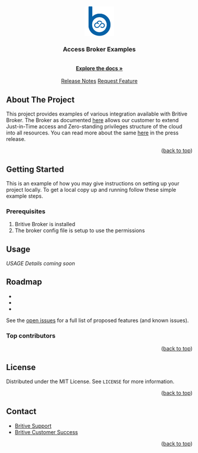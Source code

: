 <!-- Improved compatibility of back to top link:-->
<a id="readme-top"></a>
<!--
*** Thanks for checking out the Best-README-Template. If you have a suggestion
*** that would make this better, please fork the repo and create a pull request
*** or simply open an issue with the tag "enhancement".
*** Don't forget to give the project a star!
*** Thanks again! Now go create something AMAZING! :D
-->

<!-- PROJECT SHIELDS -->
<!--
*** I'm using markdown "reference style" links for readability.
*** Reference links are enclosed in brackets [ ] instead of parentheses ( ).
*** See the bottom of this document for the declaration of the reference variables
*** for contributors-url, forks-url, etc. This is an optional, concise syntax you may use.
-->
<!--
[![Contributors][contributors-shield]][contributors-url]
[![Forks][forks-shield]][forks-url]
[![Stargazers][stars-shield]][stars-url]
[![Issues][issues-shield]][issues-url]
[![MIT License][license-shield]][license-url]
[![LinkedIn][linkedin-shield]][linkedin-url]
-->
<!-- PROJECT LOGO -->
<br />
<div align="center">
  <a href="https://britive.com">
    <img src="images/britive.png" alt="Logo" width="80" height="80">
  </a>

  <h3 align="center">Access Broker Examples</h3>

  <p align="center">
    <br />
    <a href="https://docs.britive.com/"><strong>Explore the docs »</strong></a>
    <br />
    <br />
    <a href="https://docs.britive.com/docs/overview-releasenotes">Release Notes</a>
    <a href="https://support.britive.com/hc/en-us">Request Feature</a>
  </p>
</div>

<!-- TABLE OF CONTENTS 
<details>
  <summary>Table of Contents</summary>
  <ol>
    <li>
      <a href="#about-the-project">About The Project</a>
      <ul>
        <li><a href="#built-with">Built With</a></li>
      </ul>
    </li>
    <li>
      <a href="#getting-started">Getting Started</a>
      <ul>
        <li><a href="#prerequisites">Prerequisites</a></li>
        <li><a href="#installation">Installation</a></li>
      </ul>
    </li>
    <li><a href="#usage">Usage</a></li>
    <li><a href="#roadmap">Roadmap</a></li>
    <li><a href="#contributing">Contributing</a></li>
    <li><a href="#license">License</a></li>
    <li><a href="#contact">Contact</a></li>
    <li><a href="#acknowledgments">Acknowledgments</a></li>
  </ol>
</details>
-->

<!-- ABOUT THE PROJECT -->
## About The Project

This project provides examples of various integration available with Britive Broker. The Broker as documented [here](https://docs.britive.com/docs/overview-accessbroker) allows our customer to extend Just-in-Time access and Zero-standing privileges structure of the cloud into all resources.
You can read more about the same [here](https://www.britive.com/resource/news-and-press/extends-ephemeral-access-cloud-pam-anywhere) in the press release.

<p align="right">(<a href="#readme-top">back to top</a>)</p>

<!-- GETTING STARTED -->
## Getting Started

This is an example of how you may give instructions on setting up your project locally.
To get a local copy up and running follow these simple example steps.

### Prerequisites

1. Britive Broker is installed
2. The broker config file is setup to use the permissions

## Usage

*USAGE Details coming soon*

<!-- ROADMAP -->
## Roadmap

*
*
*

See the [open issues]() for a full list of proposed features (and known issues).

### Top contributors
<!--
<a href="https://github.com/othneildrew/Best-README-Template/graphs/contributors">
  <img src="https://contrib.rocks/image?repo=othneildrew/Best-README-Template" alt="contrib.rocks image" />
</a>
-->
<p align="right">(<a href="#readme-top">back to top</a>)</p>

<!-- LICENSE -->
## License

Distributed under the MIT License. See `LICENSE` for more information.

<p align="right">(<a href="#readme-top">back to top</a>)</p>

<!-- CONTACT -->
## Contact

* [Britive Support](https://support.britive.com/hc/en-us)
* [Britive Customer Success](mailto:customersuccess@britive.com)

<p align="right">(<a href="#readme-top">back to top</a>)</p>

<!-- MARKDOWN LINKS & IMAGES -->
<!-- https://www.markdownguide.org/basic-syntax/#reference-style-links -->
